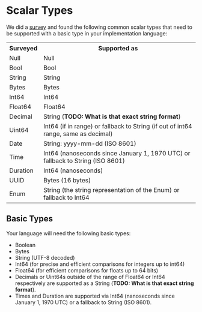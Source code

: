 # Scalar Types

We did a [survey](./survey/Readme.md) and found the following common scalar types that need to be supported with a basic type in your implementation language:

<table>
<tr><th>Surveyed</th><th>Supported as</th></tr>
<tr><td>Null</td><td>Null</td></tr>
<tr><td>Bool</td><td>Bool</td></tr>
<tr><td>String</td><td>String</td></tr>
<tr><td>Bytes</td><td>Bytes</td></tr>
<tr><td>Int64</td><td>Int64</td></tr>
<tr><td>Float64</td><td>Float64</td></tr>
<tr><td>Decimal</td><td>String (<b>TODO: What is that exact string format</b>)</td></tr>
<tr><td>Uint64</td><td>Int64 (if in range) or fallback to String (if out of int64 range, same as decimal)</td></tr>
<tr><td>Date</td><td>String: yyyy-mm-dd (ISO 8601)</td></tr>
<tr><td>Time</td><td>Int64 (nanoseconds since January 1, 1970 UTC) or fallback to String (ISO 8601)</td></tr>
<tr><td>Duration</td><td>Int64 (nanoseconds)</td></tr>
<tr><td>UUID</td><td>Bytes (16 bytes)</td></tr>
<tr><td>Enum</td><td>String (the string representation of the Enum) or fallback to Int64</td></tr>
</table>

## Basic Types

Your language will need the following basic types:

* Boolean
* Bytes
* String (UTF-8 decoded)
* Int64 (for precise and efficient comparisons for integers up to int64)
* Float64 (for efficient comparisons for floats up to 64 bits)
* Decimals or Uint64s outside of the range of Float64 or Int64 respectively are supported as a String (**TODO: What is that exact string format**).
* Times and Duration are supported via Int64 (nanoseconds since January 1, 1970 UTC) or a fallback to String (ISO 8601).

